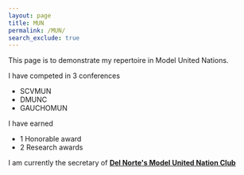```yaml
---
layout: page
title: MUN
permalink: /MUN/
search_exclude: true
---
```


This page is to demonstrate my repertoire in Model United Nations.

I have competed in 3 conferences
- SCVMUN
- DMUNC
- GAUCHOMUN

I have earned 
- 1 Honorable award
- 2 Research awards

I am currently the secretary of **[Del Norte's Model United Nation Club](https://dnhsmodelunclub.wixsite.com/dnhsmun)**